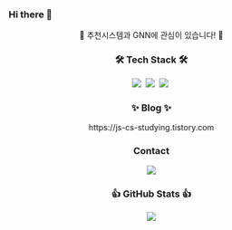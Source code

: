 ### Hi there 👋

<p align="center">
🌱 추천시스템과 GNN에 관심이 있습니다! 🌱
</p>

<h3 align="center">🛠 Tech Stack 🛠</h3>

<p align="center">
  <img src="https://img.shields.io/badge/Python-3766AB?style=flat-square&logo=Python&logoColor=white"/></a>&nbsp
  <img src="https://img.shields.io/badge/PyTorch-FE642E?style=flat-square&logo=PyTorch&logoColor=white"/></a>&nbsp
  <img src="https://img.shields.io/badge/TensorFlow-FAAC58?style=flat-square&logo=TensorFlow&logoColor=white"/></a>&nbsp
</p>

<h3 align="center">✨ Blog ✨</h3>
<p align="center">https://js-cs-studying.tistory.com</p>

<h3 align="center">Contact</h3>
<p align="center">
  <a href="mailto:jsroh1013@naver.com"><img src="https://img.shields.io/badge/Gmail-d14836?style=flat-square&logo=Gmail&logoColor=white&link=jsroh1013@naver.com"/></a>
</p>
<h3 align="center"> 👍 GitHub Stats 👍 </h3>
<p align="center"> 
  <img src="https://github-readme-stats.vercel.app/api?username=jisu1013&theme=vue&show_icons=true"/></a>
</p>
  
<!--
**jisu1013/jisu1013** is a ✨ _special_ ✨ repository because its `README.md` (this file) appears on your GitHub profile.
<h3 align="center">✨ Resume ✨</h3>
<p align="center">https://jisu1013.notion.site/Resume-94de9d2ebe22446ea60eea288d029f42</p>
Here are some ideas to get you started:-->
<!-- ![Jisu's GitHub stats](https://github-readme-stats.vercel.app/api?username=jisu1013&theme=vue&show_icons=true)
- 🔭 I’m currently working on ...
- 🌱 I’m currently learning ...
- 👯 I’m looking to collaborate on ...
- 🤔 I’m looking for help with ...
- 💬 Ask me about ...
- 📫 How to reach me: ...
- 😄 Pronouns: ...
- ⚡ Fun fact: ...
-->
